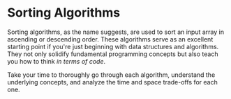 # Sorting Algorithms

Sorting algorithms, as the name suggests, are used to sort an input array in ascending or descending order. These algorithms serve as an excellent starting point if you're just beginning with data structures and algorithms. They not only solidify fundamental programming concepts but also teach you how to think *in terms of code*.

Take your time to thoroughly go through each algorithm, understand the underlying concepts, and analyze the time and space trade-offs for each one.


